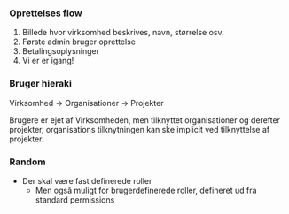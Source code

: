 ### Oprettelses flow

1. Billede hvor virksomhed beskrives, navn, størrelse osv.
2. Første admin bruger oprettelse
3. Betalingsoplysninger
4. Vi er er igang!

### Bruger hieraki
Virksomhed -> Organisationer -> Projekter

Brugere er ejet af Virksomheden, men tilknyttet organisationer og derefter projekter, organisations tilknytningen kan ske implicit ved tilknyttelse af projekter.

### Random
- Der skal være fast definerede roller
  - Men også muligt for brugerdefinerede roller, defineret ud fra standard permissions
